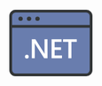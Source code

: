 <svg width=150px id="Layer_1" data-name="Layer 1" xmlns="http://www.w3.org/2000/svg" viewBox="0 0 60 48"><defs><style>.cls-1{fill:#163683;}.cls-1,.cls-4{fill-opacity:0.8;stroke:#333638;stroke-width:2px;}.cls-2{fill:#333638;}.cls-3,.cls-4{fill:#fff;}.cls-4{opacity:0.25;}</style></defs><path class="cls-1" d="M59,43.41h0A3.59,3.59,0,0,1,55.31,47H4.64A3.59,3.59,0,0,1,1,43.41V12H59ZM59,4.6h0A3.59,3.59,0,0,0,55.31,1H4.64A3.59,3.59,0,0,0,1,4.59V12H59Z"/><ellipse class="cls-2" cx="8.14" cy="6.5" rx="1.53" ry="1.5"/><ellipse class="cls-2" cx="14.24" cy="6.5" rx="1.53" ry="1.5"/><ellipse class="cls-2" cx="20.34" cy="6.5" rx="1.53" ry="1.5"/><path class="cls-3" d="M48.67,23.19H44.83V35H42.61V23.19H38.78V21.26h9.89ZM38,35h-7.5V21.26h7.2v1.93h-5v3.88h4.6V29h-4.6V33H38ZM27.57,35H25.15L18.76,24.89a5.43,5.43,0,0,1-.4-.8h-.05A14.76,14.76,0,0,1,18.38,26v9H16.24V21.26h2.58L25,31.09a8.49,8.49,0,0,1,.5.84h0a13,13,0,0,1-.09-1.85V21.25h2.13ZM14,33.88a1.32,1.32,0,0,1-1.35,1.29h0a1.32,1.32,0,0,1-1.35-1.29h0a1.35,1.35,0,0,1,2.7,0Z"/><path class="cls-4" d="M59,43.41h0A3.59,3.59,0,0,1,55.31,47H4.64A3.6,3.6,0,0,1,1,43.41V12H59ZM59,4.6h0A3.59,3.59,0,0,0,55.31,1H4.64A3.6,3.6,0,0,0,1,4.59V12H59Z"/><ellipse class="cls-2" cx="8.14" cy="6.5" rx="1.53" ry="1.5"/><ellipse class="cls-2" cx="14.24" cy="6.5" rx="1.53" ry="1.5"/><ellipse class="cls-2" cx="20.34" cy="6.5" rx="1.53" ry="1.5"/></svg>
